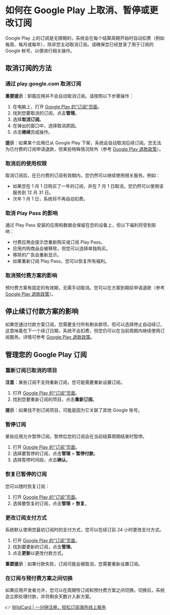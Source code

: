 # 如何在 Google Play 上取消、暂停或更改订阅

Google Play 上的订阅是无限期的，系统会在每个结算周期开始时自动扣费（例如每周、每月或每年），除非您主动取消订阅。请确保您已经登录了用于订阅的 Google 帐号，以便进行相关操作。

## 取消订阅的方法

### 通过 play.google.com 取消订阅

**重要提示**：卸载应用并不会自动取消订阅。请按照以下步骤操作：

1. 在电脑上，打开 [Google Play 的“订阅”页面](https://play.google.com/store/account/subscriptions)。
2. 找到您要取消的订阅，点击**管理**。
3. 选择**取消订阅**。
4. 在弹出的窗口中，选择取消原因。
5. 点击**继续**完成操作。

**提示**：如果某个应用已从 Google Play 下架，系统会自动取消后续订阅。您无法为已付费的订阅申请退款，但某些特殊情况除外（参考 [Google Play 退款政策](https://support.google.com/googleplay/answer/2479637)）。

### 取消后的使用权限

取消订阅后，在已付费的订阅有效期内，您仍然可以继续使用相关服务。例如：

- 如果您在 1 月 1 日购买了一年的订阅，并在 7 月 1 日取消，您仍然可以使用该服务到 12 月 31 日。
- 次年 1 月 1 日，系统将不再自动扣费。

### 取消 Play Pass 的影响

通过 Play Pass 安装的应用和数据会保留在您的设备上，但以下福利将受到影响：

- 付费应用会提示您重新购买或订阅 Play Pass。
- 应用内购商品会被移除，但您可以选择单独购买。
- 移除的广告会重新显示。
- 如果重新订阅 Play Pass，您可以恢复所有福利。

### 取消预付费方案的影响

预付费方案有固定的有效期，无需手动取消。您可以在方案到期前申请退款（参考 [Google Play 退款政策](https://support.google.com/googleplay/answer/2479637)）。

## 停止续订付款方案的影响

如果您通过付款方案订阅，您需要支付所有剩余款项，但可以选择停止自动续订。这意味着在下一个续订日期，系统不会扣费，但您仍可以在当前周期内继续使用订阅服务。详情可参考 [Google Play 退款政策](https://support.google.com/googleplay/answer/2479637?hl=zh-CN)。

## 管理您的 Google Play 订阅

### 重新订阅已取消的项目

**注意**：某些订阅不支持重新订阅，您可能需要重新设置订阅。

1. 打开 [Google Play 的“订阅”页面](https://play.google.com/store/account/subscriptions)。
2. 找到您要重新订阅的项目，点击**重新订阅**。

**提示**：如果找不到订阅项目，可能是因为它关联了其他 Google 账号。

### 暂停订阅

某些应用允许暂停订阅，暂停后您的订阅会在当前结算周期结束时暂停。

1. 打开 [Google Play 的“订阅”页面](https://play.google.com/store/account/subscriptions)。
2. 选择要暂停的订阅，点击**管理** > **暂停付款**。
3. 选择暂停时间段，点击**确认**。

### 恢复已暂停的订阅

您可以随时恢复订阅：

1. 打开 [Google Play 的“订阅”页面](https://play.google.com/store/account/subscriptions)。
2. 选择要恢复的订阅，点击**管理** > **恢复**。

### 更改订阅支付方式

系统默认使用您最初订阅时的支付方式，您可以在续订前 24 小时更改支付方式。

1. 打开 [Google Play 的“订阅”页面](https://play.google.com/store/account/subscriptions)。
2. 找到要更新的订阅，点击**管理**。
3. 点击**更新**以更改付款方式。

**重要提示**：如果付款失败，订阅可能会被取消，您需要重新设置订阅。

### 在订阅与预付费方案之间切换

如果应用开发者允许，您可以在周期性订阅和预付费方案之间切换。切换后，系统会立即处理付款，并将剩余天数计入新方案。

👉 [WildCard | 一分钟注册，轻松订阅海外线上服务](https://bbtdd.com/WildCard)